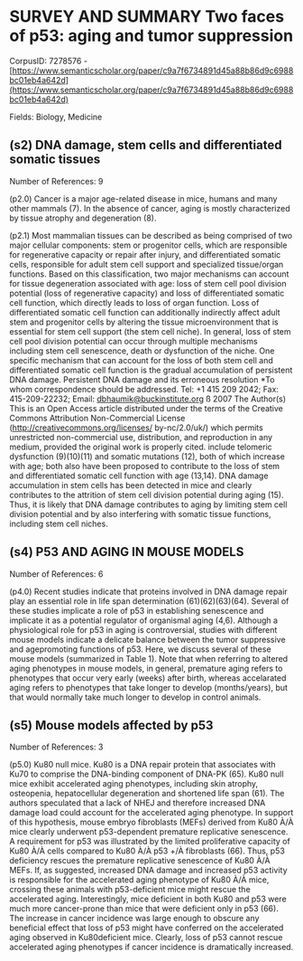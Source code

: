 # SURVEY AND SUMMARY Two faces of p53: aging and tumor suppression

CorpusID: 7278576 - [https://www.semanticscholar.org/paper/c9a7f6734891d45a88b86d9c6988bc01eb4a642d](https://www.semanticscholar.org/paper/c9a7f6734891d45a88b86d9c6988bc01eb4a642d)

Fields: Biology, Medicine

## (s2) DNA damage, stem cells and differentiated somatic tissues
Number of References: 9

(p2.0) Cancer is a major age-related disease in mice, humans and many other mammals (7). In the absence of cancer, aging is mostly characterized by tissue atrophy and degeneration (8).

(p2.1) Most mammalian tissues can be described as being comprised of two major cellular components: stem or progenitor cells, which are responsible for regenerative capacity or repair after injury, and differentiated somatic cells, responsible for adult stem cell support and specialized tissue/organ functions. Based on this classification, two major mechanisms can account for tissue degeneration associated with age: loss of stem cell pool division potential (loss of regenerative capacity) and loss of differentiated somatic cell function, which directly leads to loss of organ function. Loss of differentiated somatic cell function can additionally indirectly affect adult stem and progenitor cells by altering the tissue microenvironment that is essential for stem cell support (the stem cell niche). In general, loss of stem cell pool division potential can occur through multiple mechanisms including stem cell senescence, death or dysfunction of the niche. One specific mechanism that can account for the loss of both stem cell and differentiated somatic cell function is the gradual accumulation of persistent DNA damage. Persistent DNA damage and its erroneous resolution *To whom correspondence should be addressed. Tel: +1 415 209 2042; Fax: 415-209-22232; Email: dbhaumik@buckinstitute.org ß 2007 The Author(s) This is an Open Access article distributed under the terms of the Creative Commons Attribution Non-Commercial License (http://creativecommons.org/licenses/ by-nc/2.0/uk/) which permits unrestricted non-commercial use, distribution, and reproduction in any medium, provided the original work is properly cited. include telomeric dysfunction (9)(10)(11) and somatic mutations (12), both of which increase with age; both also have been proposed to contribute to the loss of stem and differentiated somatic cell function with age (13,14). DNA damage accumulation in stem cells has been detected in mice and clearly contributes to the attrition of stem cell division potential during aging (15). Thus, it is likely that DNA damage contributes to aging by limiting stem cell division potential and by also interfering with somatic tissue functions, including stem cell niches.
## (s4) P53 AND AGING IN MOUSE MODELS
Number of References: 6

(p4.0) Recent studies indicate that proteins involved in DNA damage repair play an essential role in life span determination (61)(62)(63)(64). Several of these studies implicate a role of p53 in establishing senescence and implicate it as a potential regulator of organismal aging (4,6). Although a physiological role for p53 in aging is controversial, studies with different mouse models indicate a delicate balance between the tumor suppressive and agepromoting functions of p53. Here, we discuss several of these mouse models (summarized in Table 1). Note that when referring to altered aging phenotypes in mouse models, in general, premature aging refers to phenotypes that occur very early (weeks) after birth, whereas accelarated aging refers to phenotypes that take longer to develop (months/years), but that would normally take much longer to develop in control animals.   
## (s5) Mouse models affected by p53
Number of References: 3

(p5.0) Ku80 null mice. Ku80 is a DNA repair protein that associates with Ku70 to comprise the DNA-binding component of DNA-PK (65). Ku80 null mice exhibit accelerated aging phenotypes, including skin atrophy, osteopenia, hepatocellular degeneration and shortened life span (61). The authors speculated that a lack of NHEJ and therefore increased DNA damage load could account for the accelerated aging phenotype. In support of this hypothesis, mouse embryo fibroblasts (MEFs) derived from Ku80 À/À mice clearly underwent p53-dependent premature replicative senescence. A requirement for p53 was illustrated by the limited proliferative capacity of Ku80 À/À cells compared to Ku80 À/À p53 +/À fibroblasts (66). Thus, p53 deficiency rescues the premature replicative senescence of Ku80 À/À MEFs. If, as suggested, increased DNA damage and increased p53 activity is responsible for the accelerated aging phenotype of Ku80 À/À mice, crossing these animals with p53-deficient mice might rescue the accelerated aging. Interestingly, mice deficient in both Ku80 and p53 were much more cancer-prone than mice that were deficient only in p53 (66). The increase in cancer incidence was large enough to obscure any beneficial effect that loss of p53 might have conferred on the accelerated aging observed in Ku80deficient mice. Clearly, loss of p53 cannot rescue accelerated aging phenotypes if cancer incidence is dramatically increased.
